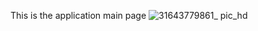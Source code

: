 This is the application main page
![31643779861_ pic_hd](https://user-images.githubusercontent.com/35276311/152098879-0a480a23-674d-4411-a167-6b0b8006c221.jpg)
